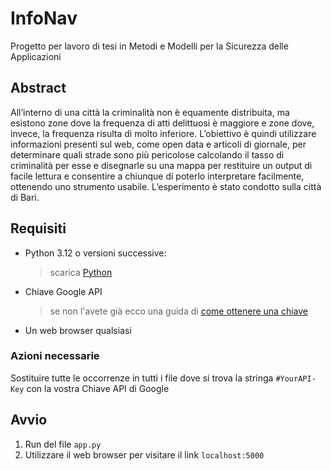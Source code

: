 # InfoNav
Progetto per lavoro di tesi in Metodi e Modelli per la Sicurezza delle Applicazioni


## Abstract
All’interno di una città la criminalità non è equamente distribuita, ma esistono zone dove la frequenza di atti delittuosi è maggiore e zone dove, invece, la frequenza risulta di molto inferiore. L’obiettivo è quindi utilizzare informazioni presenti sul web, come open data e articoli di giornale, per determinare quali strade sono più pericolose calcolando il tasso di criminalità per esse e disegnarle su una mappa per restituire un output di facile lettura e consentire a chiunque di poterlo interpretare facilmente, ottenendo uno strumento usabile. L’esperimento è stato condotto sulla città di Bari.


## Requisiti
* Python 3.12 o versioni successive:
    > scarica [Python](https://www.python.org/downloads/)
* Chiave Google API
    > se non l'avete già ecco una guida di [come ottenere una chiave](https://www.webipedia.it/web-development/google-api-key-mappe/#:~:text=Come%20ottenere%20una%20Google%20API%20Key,-L%27API%20key&text=Crea%20un%20nuovo%20progetto%2C%20assegnagli,sul%20tuo%20sito%20in%20WordPress.)
* Un web browser qualsiasi


### Azioni necessarie
Sostituire tutte le occorrenze in tutti i file dove si trova la stringa `#YourAPI-Key` con la vostra Chiave API di Google

## Avvio
1. Run del file `app.py`
2. Utilizzare il web browser per visitare il link `localhost:5000`
